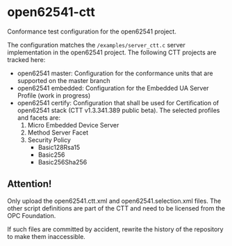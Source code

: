 # open62541-ctt
Conformance test configuration for the open62541 project.

The configuration matches the `/examples/server_ctt.c` server implementation in the open62541 project.
The following CTT projects are tracked here:

- open62541 master: Configuration for the conformance units that are supported on the master branch
- open62541 embedded: Configuration for the Embedded UA Server Profile (work in progress)
- open62541 certify: Configuration that shall be used for Certification of open62541 stack (CTT v1.3.341.389 public beta). The selected profiles and facets are:
	1. Micro Embedded Device Server
	2. Method Server Facet
	3. Security Policy
		- Basic128Rsa15
		- Basic256
		- Basic256Sha256

## Attention!
Only upload the open62541.ctt.xml and open62541.selection.xml files.
The other script definitions are part of the CTT and need to be licensed from the OPC Foundation.

If such files are committed by accident, rewrite the history of the repository to make them inaccessible.
